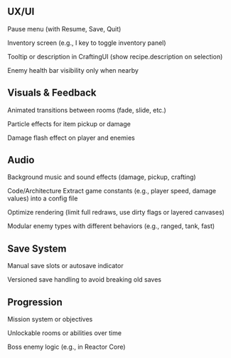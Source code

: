## UX/UI
 Pause menu (with Resume, Save, Quit)

 Inventory screen (e.g., I key to toggle inventory panel)

 Tooltip or description in CraftingUI (show recipe.description on selection)

 Enemy health bar visibility only when nearby

## Visuals & Feedback
 Animated transitions between rooms (fade, slide, etc.)

 Particle effects for item pickup or damage

 Damage flash effect on player and enemies

## Audio
 Background music and sound effects (damage, pickup, crafting)

Code/Architecture
 Extract game constants (e.g., player speed, damage values) into a config file

 Optimize rendering (limit full redraws, use dirty flags or layered canvases)

 Modular enemy types with different behaviors (e.g., ranged, tank, fast)

## Save System
 Manual save slots or autosave indicator

 Versioned save handling to avoid breaking old saves

## Progression
 Mission system or objectives

 Unlockable rooms or abilities over time

 Boss enemy logic (e.g., in Reactor Core)